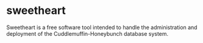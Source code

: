# sweetheart
Sweetheart is a free software tool intended to handle the administration and deployment of the Cuddlemuffin-Honeybunch database system.
